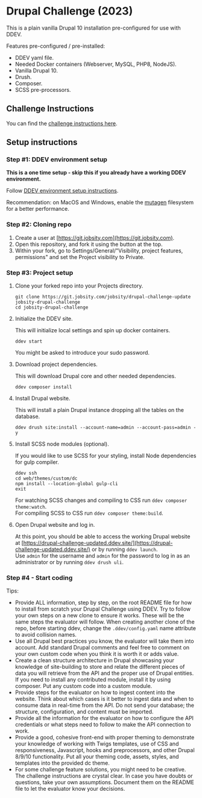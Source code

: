 # **Drupal Challenge (2023)**

This is a plain vanilla Drupal 10 installation pre-configured for use with DDEV.

Features pre-configured / pre-installed:

* DDEV yaml file.
* Needed Docker containers (Webserver, MySQL, PHP8, NodeJS).
* Vanilla Drupal 10.
* Drush.
* Composer.
* SCSS pre-processors.

## **Challenge Instructions**

You can find the [challenge instructions here](https://git.jobsity.com/jobsity/drupal-challenge-updated/-/wikis/Drupal-Challenge-Instructions).

## **Setup instructions**

### Step #1: DDEV environment setup

**This is a one time setup - skip this if you already have a working DDEV environment.**

Follow [DDEV environment setup instructions](https://ddev.readthedocs.io/en/stable/users/install/).

Recommendation: on MacOS and Windows, enable the [mutagen](https://ddev.readthedocs.io/en/stable/users/install/performance/) filesystem for a better performance.

### Step #2: Cloning repo

1. Create a user at [https://git.jobsity.com](https://git.jobsity.com).
2. Open this repository, and fork it using the button at the top.
3. Within your fork, go to Settings/General/"Visibility, project features, permissions" and set the Project visibility to Private.

### Step #3: Project setup

1. Clone your forked repo into your Projects directory.

   ```plaintext
   git clone https://git.jobsity.com/jobsity/drupal-challenge-update jobsity-drupal-challenge
   cd jobsity-drupal-challenge
   ```
2. Initialize the DDEV site.

   This will initialize local settings and spin up docker containers.

   ```plaintext
   ddev start
   ```

   You might be asked to introduce your sudo password.
3. Download project dependencies.

   This will download Drupal core and other needed dependencies.

   ```plaintext
   ddev composer install
   ```
4. Install Drupal website.

   This will install a plain Drupal instance dropping all the tables on the database.

   ```plaintext
   ddev drush site:install --account-name=admin --account-pass=admin -y
   ```
5. Install SCSS node modules (optional).

   If you would like to use SCSS for your styling, install Node dependencies for gulp compiler.

   ```plaintext
   ddev ssh
   cd web/themes/custom/dc
   npm install --location-global gulp-cli
   exit
   ```

   For watching SCSS changes and compiling to CSS run `ddev composer theme:watch`.\
   For compiling SCSS to CSS run `ddev composer theme:build`.
6. Open Drupal website and log in.

   At this point, you should be able to access the working Drupal website at [https://drupal-challenge-updated.ddev.site/](https://drupal-challenge-updated.ddev.site/) or by running `ddev launch`.\
   Use `admin` for the username and `admin` for the password to log in as an administrator or by running `ddev drush uli`.

### Step #4 - Start coding

Tips:

* Provide ALL information, step by step, on the root README file for how to install from scratch your Drupal Challenge using DDEV. Try to follow your own steps on a new clone to ensure it works. These will be the same steps the evaluator will follow. When creating another clone of the repo, before starting ddev, change the `.ddev/config.yaml` name attribute to avoid collision names.
* Use all Drupal best practices you know, the evaluator will take them into account. Add standard Drupal comments and feel free to comment on your own custom code when you think it is worth it or adds value.
* Create a clean structure architecture in Drupal showcasing your knowledge of site-building to store and relate the different pieces of data you will retrieve from the API and the proper use of Drupal entities. If you need to install any contributed module, install it by using composer. Put any custom code into a custom module.
* Provide steps for the evaluator on how to ingest content into the website. Think about which cases is it better to ingest data and when to consume data in real-time from the API. Do not send your database; the structure, configuration, and content must be imported.
* Provide all the information for the evaluator on how to configure the API credentials or what steps need to follow to make the API connection to work.
* Provide a good, cohesive front-end with proper theming to demonstrate your knowledge of working with Twigs templates, use of CSS and responsiveness, Javascript, hooks and preprocessors, and other Drupal 8/9/10 functionality. Put all your theming code, assets, styles, and templates into the provided dc theme.
* For some challenge feature solutions, you might need to be creative. The challenge instructions are crystal clear. In case you have doubts or questions, take your own assumptions. Document them on the README file to let the evaluator know your decisions.
